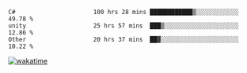 <!--START_SECTION:waka-->

```text
C#                      100 hrs 28 mins ████████████▒░░░░░░░░░░░░   49.78 %
unity                   25 hrs 57 mins  ███▒░░░░░░░░░░░░░░░░░░░░░   12.86 %
Other                   20 hrs 37 mins  ██▓░░░░░░░░░░░░░░░░░░░░░░   10.22 %
```

<!--END_SECTION:waka-->
[![wakatime](https://wakatime.com/badge/user/6c2f442e-41b4-42e3-bc06-d5d8203ad1da.svg)](https://wakatime.com/@6c2f442e-41b4-42e3-bc06-d5d8203ad1da)
